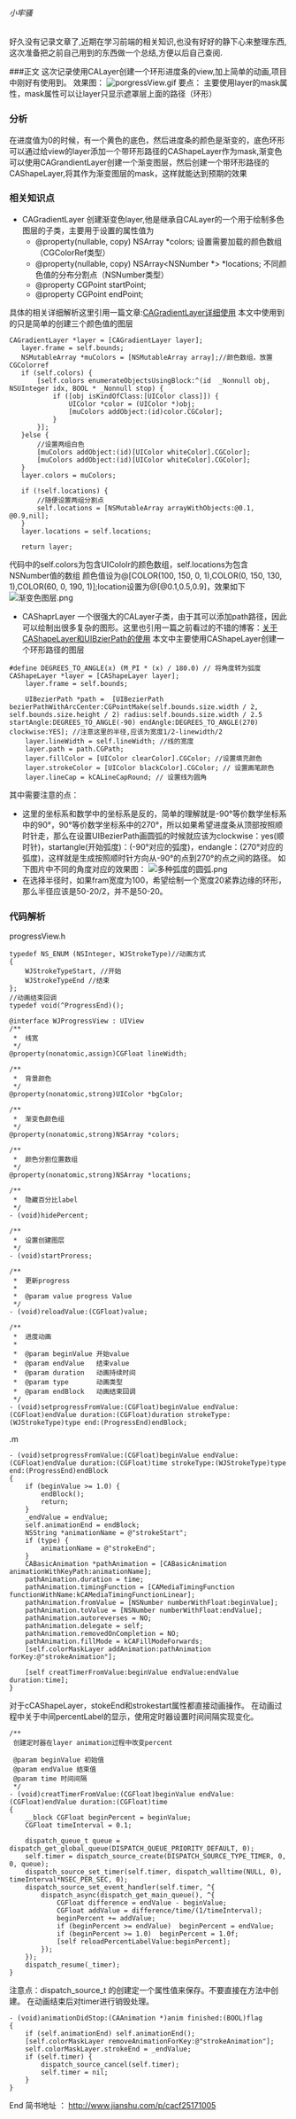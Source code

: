 ###### 小牢骚
好久没有记录文章了,近期在学习前端的相关知识,也没有好好的静下心来整理东西,这次准备把之前自己用到的东西做一个总结,方便以后自己查阅.
 
###正文
这次记录使用CALayer创建一个环形进度条的view,加上简单的动画,项目中刚好有使用到。
效果图：
![porgressView.gif](http://upload-images.jianshu.io/upload_images/2203462-b354fa97e09dd7e2.gif?imageMogr2/auto-orient/strip)
要点： 主要使用layer的mask属性，mask属性可以让layer只显示遮罩层上面的路径（环形）

### 分析
在进度值为0的时候，有一个黄色的底色，然后进度条的颜色是渐变的，底色环形可以通过给view的layer添加一个带环形路径的CAShapeLayer作为mask,渐变色可以使用CAGrandientLayer创建一个渐变图层，然后创建一个带环形路径的CAShapeLayer,将其作为渐变图层的mask，这样就能达到预期的效果

### 相关知识点
- CAGradientLayer
 创建渐变色layer,他是继承自CALayer的一个用于绘制多色图层的子类，主要用于设置的属性值为
    -  @property(nullable, copy) NSArray *colors;
      设置需要加载的颜色数组（CGColorRef类型）
    -  @property(nullable, copy) NSArray<NSNumber *> *locations;
      不同颜色值的分布分割点（NSNumber类型）
    - @property CGPoint startPoint;
    - @property CGPoint endPoint;

具体的相关详细解析这里引用一篇文章:[CAGradientLayer详细使用](CAGradientLayer)
本文中使用到的只是简单的创建三个颜色值的图层
 ```
CAGradientLayer *layer = [CAGradientLayer layer];
    layer.frame = self.bounds;
    NSMutableArray *muColors = [NSMutableArray array];//颜色数组，放置CGColorref
    if (self.colors) {
        [self.colors enumerateObjectsUsingBlock:^(id  _Nonnull obj, NSUInteger idx, BOOL * _Nonnull stop) {
            if ([obj isKindOfClass:[UIColor class]]) {
                UIColor *color = (UIColor *)obj;
                [muColors addObject:(id)color.CGColor];
            }
        }];
    }else {
        //设置两组白色
        [muColors addObject:(id)[UIColor whiteColor].CGColor];
        [muColors addObject:(id)[UIColor whiteColor].CGColor];
    }
    layer.colors = muColors;
    
    if (!self.locations) {
        //随便设置两组分割点
        self.locations = [NSMutableArray arrayWithObjects:@0.1, @0.9,nil];
    }
    layer.locations = self.locations;
    
    return layer;
 ```
代码中的self.colors为包含UICololr的颜色数组，self.locations为包含NSNumber值的数组
颜色值设为@[COLOR(100, 150, 0, 1),COLOR(0, 150, 130, 1),COLOR(60, 0, 190, 1)];location设置为@[@0.1,0.5,0.9]，效果如下
![渐变色图层.png](http://upload-images.jianshu.io/upload_images/2203462-a061b89e06540d0e.png?imageMogr2/auto-orient/strip%7CimageView2/2/w/1240)
- CAShaprLayer 一个很强大的CALayer子类，由于其可以添加path路径，因此可以绘制出很多复杂的图形。这里也引用一篇之前看过的不错的博客：[关于CAShapeLayer和UIBzierPath的使用](http://www.cocoachina.com/ios/20160214/15251.html)
本文中主要使用CAShapeLayer创建一个环形路径的图层
```
#define DEGREES_TO_ANGLE(x) (M_PI * (x) / 180.0) // 将角度转为弧度
CAShapeLayer *layer = [CAShapeLayer layer];
    layer.frame = self.bounds;
    
    UIBezierPath *path =  [UIBezierPath bezierPathWithArcCenter:CGPointMake(self.bounds.size.width / 2, self.bounds.size.height / 2) radius:self.bounds.size.width / 2.5 startAngle:DEGREES_TO_ANGLE(-90) endAngle:DEGREES_TO_ANGLE(270) clockwise:YES]; //注意这里的半径,应该为宽度1/2-linewidth/2
    layer.lineWidth = self.lineWidth; //线的宽度
    layer.path = path.CGPath;
    layer.fillColor = [UIColor clearColor].CGColor; //设置填充颜色
    layer.strokeColor = [UIColor blackColor].CGColor; // 设置画笔颜色
    layer.lineCap = kCALineCapRound; // 设置线为圆角
```
其中需要注意的点：
 - 这里的坐标系和数学中的坐标系是反的，简单的理解就是-90°等价数学坐标系中的90°，90°等价数学坐标系中的270°，所以如果希望进度条从顶部按照顺时针走，那么在设置UIBezierPath画圆弧的时候就应该为clockwise：yes(顺时针)，startangle(开始弧度)：(-90°对应的弧度)，endangle：(270°对应的弧度)，这样就是生成按照顺时针方向从-90°的点到270°的点之间的路径。
如下图片中不同的角度对应的效果图：
![多种弧度的圆弧.png](http://upload-images.jianshu.io/upload_images/2203462-e1aee6e4ee8cd594.png?imageMogr2/auto-orient/strip%7CimageView2/2/w/1240)
 - 在选择半径时，如果fram宽度为100，希望绘制一个宽度20紧靠边缘的环形，那么半径应该是50-20/2，并不是50-20。

### 代码解析
progressView.h
```
typedef NS_ENUM (NSInteger, WJStrokeType)//动画方式
{
    WJStrokeTypeStart, //开始
    WJStrokeTypeEnd //结束
};
//动画结束回调
typedef void(^ProgressEnd)();

@interface WJProgressView : UIView
/**
 *  线宽
 */
@property(nonatomic,assign)CGFloat lineWidth;

/**
 *  背景颜色
 */
@property(nonatomic,strong)UIColor *bgColor;

/**
 *  渐变色颜色组
 */
@property(nonatomic,strong)NSArray *colors;

/**
 *  颜色分割位置数组
 */
@property(nonatomic,strong)NSArray *locations;

/**
 *  隐藏百分比label
 */
- (void)hidePercent;

/**
 *  设置创建图层
 */
- (void)startProress;

/**
 *  更新progress
 *
 *  @param value progress Value
 */
- (void)reloadValue:(CGFloat)value;

/**
 *  进度动画
 *
 *  @param beginValue 开始value
 *  @param endValue   结束value
 *  @param duration   动画持续时间
 *  @param type       动画类型
 *  @param endBlock   动画结束回调
 */
- (void)setprogressFromValue:(CGFloat)beginValue endValue:(CGFloat)endValue duration:(CGFloat)duration strokeType:(WJStrokeType)type end:(ProgressEnd)endBlock;
```

.m
```
- (void)setprogressFromValue:(CGFloat)beginValue endValue:(CGFloat)endValue duration:(CGFloat)time strokeType:(WJStrokeType)type end:(ProgressEnd)endBlock
{
    if (beginValue >= 1.0) {
        endBlock();
        return;
    }
    _endValue = endValue;
    self.animationEnd = endBlock;
    NSString *animationName = @"strokeStart";
    if (type) {
        animationName = @"strokeEnd";
    }
    CABasicAnimation *pathAnimation = [CABasicAnimation animationWithKeyPath:animationName];
    pathAnimation.duration = time;
    pathAnimation.timingFunction = [CAMediaTimingFunction functionWithName:kCAMediaTimingFunctionLinear];
    pathAnimation.fromValue = [NSNumber numberWithFloat:beginValue];
    pathAnimation.toValue = [NSNumber numberWithFloat:endValue];
    pathAnimation.autoreverses = NO;
    pathAnimation.delegate = self;
    pathAnimation.removedOnCompletion = NO;
    pathAnimation.fillMode = kCAFillModeForwards;
    [self.colorMaskLayer addAnimation:pathAnimation forKey:@"strokeAnimation"];
    
    [self creatTimerFromValue:beginValue endValue:endValue duration:time];
}

```
对于cCAShapeLayer，stokeEnd和strokestart属性都直接动画操作。
在动画过程中关于中间percentLabel的显示，使用定时器设置时间间隔实现变化。
```
/**
 创建定时器在layer animation过程中改变percent

 @param beginValue 初始值
 @param endValue 结束值
 @param time 时间间隔
 */
- (void)creatTimerFromValue:(CGFloat)beginValue endValue:(CGFloat)endValue duration:(CGFloat)time
{
    __block CGFloat beginPercent = beginValue;
    CGFloat timeInterval = 0.1;
    
    dispatch_queue_t queue = dispatch_get_global_queue(DISPATCH_QUEUE_PRIORITY_DEFAULT, 0);
    self.timer = dispatch_source_create(DISPATCH_SOURCE_TYPE_TIMER, 0, 0, queue);
    dispatch_source_set_timer(self.timer, dispatch_walltime(NULL, 0), timeInterval*NSEC_PER_SEC, 0);
    dispatch_source_set_event_handler(self.timer, ^{
        dispatch_async(dispatch_get_main_queue(), ^{
            CGFloat difference = endValue - beginValue;
            CGFloat addValue = difference/time/(1/timeInterval);
            beginPercent += addValue;
            if (beginPercent >= endValue)  beginPercent = endValue;
            if (beginPercent >= 1.0)  beginPercent = 1.0f;
            [self reloadPercentLabelValue:beginPercent];
        });
    });
    dispatch_resume(_timer);
}
```
注意点：dispatch_source_t 的创建定一个属性值来保存。不要直接在方法中创建。
在动画结束后对timer进行销毁处理。
```
- (void)animationDidStop:(CAAnimation *)anim finished:(BOOL)flag
{
    if (self.animationEnd) self.animationEnd();
    [self.colorMaskLayer removeAnimationForKey:@"strokeAnimation"];
    self.colorMaskLayer.strokeEnd = _endValue;
    if (self.timer) {
        dispatch_source_cancel(self.timer);
        self.timer = nil;
    }
}
```
End
简书地址 ： http://www.jianshu.com/p/cacf25171005
